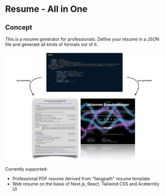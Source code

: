 # Resume - All in One

## Concept

This is a resume generator for professionals.
Define your resume in a JSON file and generate all kinds of formats out of it.

![Concept](./info/concept.jpeg)

Currently supported:

- Professional PDF resume derived from "fangpath" resume template
- Web resume on the basis of Next.js, React, Tailwind CSS and Aceternity UI